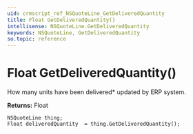 ```yaml
---
uid: crmscript_ref_NSQuoteLine_GetDeliveredQuantity
title: Float GetDeliveredQuantity()
intellisense: NSQuoteLine.GetDeliveredQuantity
keywords: NSQuoteLine, GetDeliveredQuantity
so.topic: reference
---
```


# Float GetDeliveredQuantity()

How many units have been delivered* updated by ERP system.

**Returns:** Float

```crmscript
NSQuoteLine thing;
Float deliveredQuantity  = thing.GetDeliveredQuantity();
```


